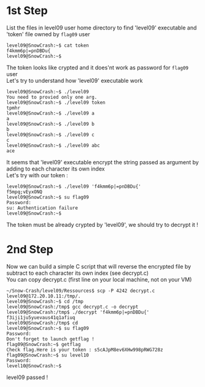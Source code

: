 # 1st Step  
List the files in level09 user home directory to find 'level09' executable and 'token' file owned by `flag09` user  
```
level09@SnowCrash:~$ cat token
f4kmm6p|=pnDBDu{
level09@SnowCrash:~$ 
```  
The token looks like crypted and it does'nt work as password for `flag09` user  
Let's try to understand how 'level09' executable work  
```
level09@SnowCrash:~$ ./level09
You need to provied only one arg.
level09@SnowCrash:~$ ./level09 token
tpmhr
level09@SnowCrash:~$ ./level09 a
a
level09@SnowCrash:~$ ./level09 b
b
level09@SnowCrash:~$ ./level09 c
c
level09@SnowCrash:~$ ./level09 abc
ace
```  
It seems that 'level09' executable encrypt the string passed as argument by adding to each character its own index  
Let's try with our token :  
```
level09@SnowCrash:~$ ./level09 'f4kmm6p|=pnDBDu{'
f5mpq;vEyxONQ
level09@SnowCrash:~$ su flag09
Password:
su: Authentication failure
level09@SnowCrash:~$
```  
The token must be already crypted by 'level09', we should try to decrypt it !   
  
# 2nd Step
Now we can build a simple C script that will reverse the encrypted file by subtract to each character its own index (see decrypt.c)  
You can copy decrypt.c (first line on your local machine, not on your VM)  
```
~/Snow-Crash/level09/Ressources$ scp -P 4242 decrypt.c level09@172.20.10.11:/tmp/.
level09@SnowCrash:~$ cd /tmp
level09@SnowCrash:/tmp$ gcc decrypt.c -o decrypt
level09@SnowCrash:/tmp$ ./decrypt 'f4kmm6p|=pnDBDu{'
f3iji1ju5yuevaus41q1afiuq
level09@SnowCrash:/tmp$ cd
level09@SnowCrash:~$ su flag09
Password:
Don't forget to launch getflag !
flag09@SnowCrash:~$ getflag
Check flag.Here is your token : s5cAJpM8ev6XHw998pRWG728z
flag09@SnowCrash:~$ su level10
Password:
level10@SnowCrash:~$
```
level09 passed !
